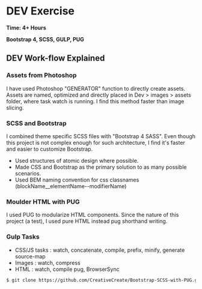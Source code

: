 # DEV Exercise

**Time: 4+ Hours**

**Bootstrap 4, SCSS, GULP, PUG**

## DEV Work-flow Explained 

### Assets from Photoshop
I have used Photoshop "GENERATOR" function to directly create assets. Assets are named, optimized and directly placed in Dev > images > assets folder, where task watch is running. I find this method faster than image slicing.  

### SCSS and Bootstrap
I combined theme specific SCSS files with "Bootstrap 4 SASS". Even though this project is not complex enough for such architecture, I find it's faster and easier to customize Bootstrap.  

* Used structures of atomic design where possible.
* Made CSS and Bootstrap as the primary solution to as many possible scenarios.
* Used BEM naming convention for css classnames (blockName__elementName--modifierName)

### Moulder HTML with PUG
I used PUG to modularize HTML components. Since the nature of this project (a test), I used pure HTML instead pug shorthand writing.  

### Gulp Tasks
* CSS/JS tasks : watch, concatenate, compile, prefix, minify, generate source-map    
* Images : watch, compress
* HTML : watch, compile pug, BrowserSync


```sh
$ git clone https://github.com/CreativeCreate/Bootstrap-SCSS-with-PUG.git
```
